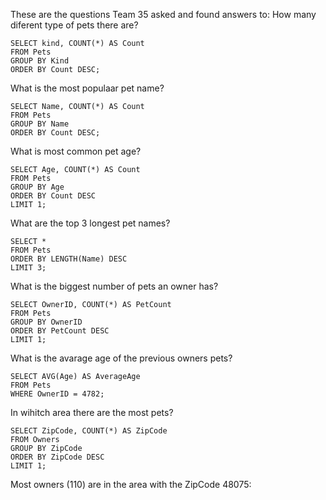 These are the questions Team 35 asked and found answers to: 
How many diferent type of pets there are?
```
SELECT kind, COUNT(*) AS Count 
FROM Pets 
GROUP BY Kind
ORDER BY Count DESC;
```
What is the most populaar pet name? 
```
SELECT Name, COUNT(*) AS Count 
FROM Pets 
GROUP BY Name
ORDER BY Count DESC;
```
What is most common pet age?

```
SELECT Age, COUNT(*) AS Count
FROM Pets
GROUP BY Age
ORDER BY Count DESC
LIMIT 1;
```
What are the top 3 longest pet names?
```
SELECT *
FROM Pets 
ORDER BY LENGTH(Name) DESC
LIMIT 3;
``` 
What is the biggest number of pets an owner has? 
```
SELECT OwnerID, COUNT(*) AS PetCount
FROM Pets
GROUP BY OwnerID
ORDER BY PetCount DESC
LIMIT 1;
```
What is the avarage age of the previous owners pets? 
```
SELECT AVG(Age) AS AverageAge
FROM Pets
WHERE OwnerID = 4782;
```
In wihitch area there are the most pets?
```
SELECT ZipCode, COUNT(*) AS ZipCode
FROM Owners
GROUP BY ZipCode
ORDER BY ZipCode DESC
LIMIT 1;
```
Most owners (110) are in the area with the ZipCode 48075:
